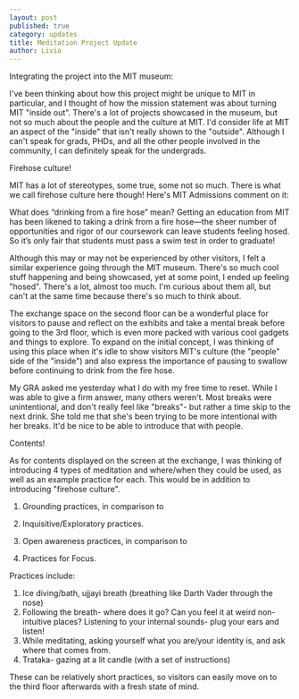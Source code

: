 ```yaml
---
layout: post
published: true
category: updates
title: Meditation Project Update
author: Livia
---
```

Integrating the project into the MIT museum:

I've been thinking about how this project might be unique to MIT in particular, and I thought of how the mission statement was about turning MIT "inside out". There's a lot of projects showcased in the museum, but not so much about the people and the culture at MIT. I'd consider life at MIT an aspect of the "inside" that isn't really shown to the "outside". Although I can't speak for grads, PHDs, and all the other people involved in the community, I can definitely speak for the undergrads.

Firehose culture! 

MIT has a lot of stereotypes, some true, some not so much. There is what we call firehose culture here though! Here's MIT Admissions comment on it:

What does “drinking from a fire hose” mean?
Getting an education from MIT has been likened to taking a drink from a fire hose—the sheer number of opportunities and rigor of our coursework can leave students feeling hosed. So it’s only fair that students must pass a swim test in order to graduate!

Although this may or may not be experienced by other visitors, I felt a similar experience going through the MIT museum. There's so much cool stuff happening and being showcased, yet at some point, I ended up feeling "hosed". There's a lot, almost too much. I'm curious about them all, but can't at the same time because there's so much to think about. 

The exchange space on the second floor can be a wonderful place for visitors to pause and reflect on the exhibits and take a mental break before going to the 3rd floor, which is even more packed with various cool gadgets and things to explore. To expand on the initial concept, I was thinking of using this place when it's idle to show visitors MIT's culture (the "people" side of the "inside") and also express the importance of pausing to swallow before continuing to drink from the fire hose. 

My GRA asked me yesterday what I do with my free time to reset. While I was able to give a firm answer, many others weren't. Most breaks were unintentional, and don't really feel like "breaks"- but rather a time skip to the next drink. She told me that she's been trying to be more intentional with her breaks. It'd be nice to be able to introduce that with people.


Contents! 

As for contents displayed on the screen at the exchange, I was thinking of introducing 4 types of meditation and where/when they could be used, as well as an example practice for each. This would be in addition to introducing "firehose culture". 

1. Grounding practices, in comparison to 
2. Inquisitive/Exploratory practices.

3. Open awareness practices, in comparison to
4. Practices for Focus. 

Practices include:
1. Ice diving/bath, ujjayi breath (breathing like Darth Vader through the nose) 
2. Following the breath- where does it go? Can you feel it at weird non-intuitive places?
Listening to your internal sounds- plug your ears and listen!
3. While meditating, asking yourself what you are/your identity is, and ask where that comes from.
4. Trataka- gazing at a lit candle (with a set of instructions)

These can be relatively short practices, so visitors can easily move on to the third floor afterwards with a fresh state of mind. 




